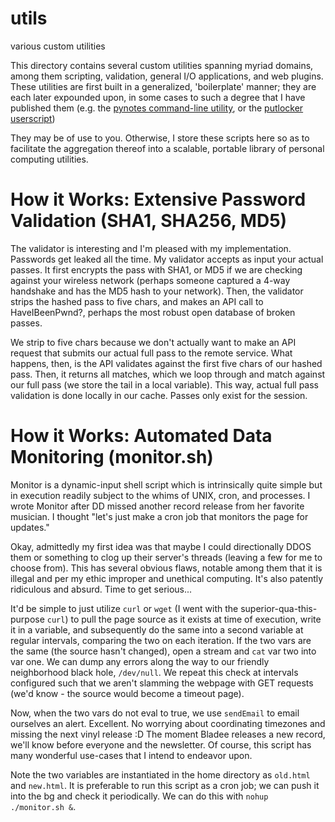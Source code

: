 # utils
various custom utilities 

This directory contains several custom utilities spanning myriad domains, among them scripting, validation, general I/O applications, and web plugins.
These utilities are first built in a generalized, 'boilerplate' manner; they are each later expounded upon, in some cases to such a degree that
I have published them (e.g. the [pynotes command-line utility](https://github.com/MatthewZito/py_notes), or the [putlocker userscript](https://github.com/MatthewZito/utils/blob/master/web/putlockerstyle.js))

They may be of use to you. Otherwise, I store these scripts here so as to facilitate the aggregation thereof into a scalable, portable library of personal computing utilities. 

# How it Works: Extensive Password Validation (SHA1, SHA256, MD5)

The validator is interesting and I'm pleased with my implementation. Passwords get leaked all the time. My validator accepts as input your actual passes. It first encrypts the pass with SHA1, or MD5 if we are checking against your wireless network (perhaps someone captured a 4-way handshake and has the MD5 hash to your network). Then, the validator strips the hashed pass to five chars, and makes an API call to HaveIBeenPwnd?, perhaps the most robust open database of broken passes. 

We strip to five chars because we don't actually want to make an API request that submits our actual full pass to the remote service. What happens, then, is the API validates against the first five chars of our hashed pass. Then, it returns all matches, which we loop through and match against our full pass (we store the tail in a local variable). This way, actual full pass validation is done locally in our cache. Passes only exist for the session.

# How it Works: Automated Data Monitoring (monitor.sh)

Monitor is a dynamic-input shell script which is intrinsically quite simple but in execution readily subject to the whims of UNIX, cron, and processes. I wrote Monitor after DD missed another record release from her favorite musician. I thought "let's just make a cron job that monitors the page for updates."

Okay, admittedly my first idea was that maybe I could directionally DDOS them or something to clog up their server's threads (leaving a few for me to choose from). This has several obvious flaws, notable among them that it is illegal and per my ethic improper and unethical computing. It's also patently ridiculous and absurd. Time to get serious...

It'd be simple to just utilize `curl` or `wget` (I went with the superior-qua-this-purpose `curl`) to pull the page source as it exists at time of execution, write it in a variable, and subsequently do the same into a second variable at regular intervals, comparing the two on each iteration. If the two vars are the same (the source hasn't changed), open a stream and `cat` var two into var one. We can dump any errors along the way to our friendly neighborhood black hole, `/dev/null`. We repeat this check at intervals configured such that we aren't slamming the webpage with GET requests (we'd know - the source would become a timeout page). 

Now, when the two vars do not eval to true, we use `sendEmail` to email ourselves an alert. Excellent. No worrying about coordinating timezones and missing the next vinyl release :D The moment Bladee releases a new record, we'll know before everyone and the newsletter. Of course, this script has many wonderful use-cases that I intend to endeavor upon.

Note the two variables are instantiated in the home directory as `old.html` and `new.html`. It is preferable to run this script as a cron job; we can push it into the bg and check it periodically. We can do this with `nohup ./monitor.sh &`.
